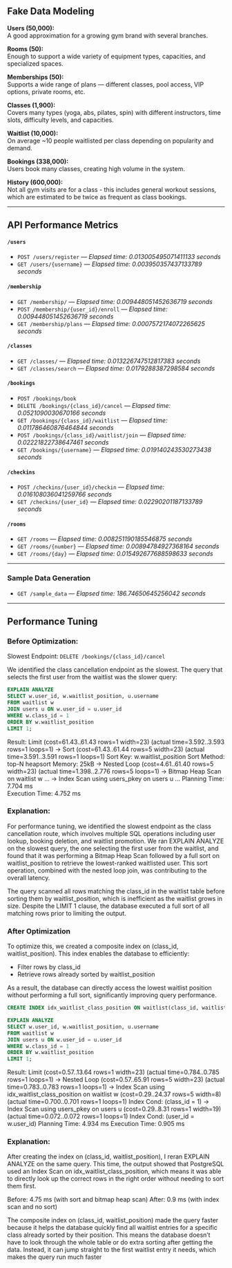 ## Fake Data Modeling

**Users (50,000):**  
A good approximation for a growing gym brand with several branches.

**Rooms (50):**  
Enough to support a wide variety of equipment types, capacities, and specialized spaces.

**Memberships (50):**  
Supports a wide range of plans — different classes, pool access, VIP options, private rooms, etc.

**Classes (1,900):**  
Covers many types (yoga, abs, pilates, spin) with different instructors, time slots, difficulty levels, and capacities.

**Waitlist (10,000):**  
On average ~10 people waitlisted per class depending on popularity and demand.

**Bookings (338,000):**  
Users book many classes, creating high volume in the system.

**History (600,000):**  
Not all gym visits are for a class - this includes general workout sessions, which are estimated to be twice as frequent as class bookings.

---

## API Performance Metrics

#### `/users`
- `POST /users/register` — *Elapsed time: 0.013005495071411133 seconds*
- `GET /users/{username}` — *Elapsed time: 0.003950357437133789 seconds*

#### `/membership`
- `GET /membership/` — *Elapsed time: 0.009448051452636719 seconds*
- `POST /membership/{user_id}/enroll` — *Elapsed time: 0.009448051452636719 seconds*
- `GET /membership/plans` — *Elapsed time: 0.0007572174072265625 seconds*

#### `/classes`
- `GET /classes/` — *Elapsed time: 0.013226747512817383 seconds*
- `GET /classes/search` — *Elapsed time: 0.0179288387298584 seconds*

#### `/bookings`
- `POST /bookings/book`
- `DELETE /bookings/{class_id}/cancel` — *Elapsed time: 0.0521090030670166 seconds*
- `GET /bookings/{class_id}/waitlist` — *Elapsed time: 0.011786460876464844 seconds*
- `POST /bookings/{class_id}/waitlist/join` — *Elapsed time: 0.02221822738647461 seconds*
- `GET /bookings/{username}` — *Elapsed time: 0.019140243530273438 seconds*

#### `/checkins`
- `POST /checkins/{user_id}/checkin` — *Elapsed time: 0.016108036041259766 seconds*
- `GET /checkins/{user_id}` — *Elapsed time: 0.02290201187133789 seconds*

#### `/rooms`
- `GET /rooms` — *Elapsed time: 0.008251190185546875 seconds*
- `GET /rooms/{number}` — *Elapsed time: 0.00894784927368164 seconds*
- `GET /rooms/{day}` — *Elapsed time: 0.015492677688598633 seconds*

---

### Sample Data Generation

- `GET /sample_data` — *Elapsed time: 186.74650645256042 seconds*

---
## Performance Tuning

### Before Optimization:

Slowest Endpoint: `DELETE /bookings/{class_id}/cancel`

We identified the class cancellation endpoint as the slowest. The query that selects the first user from the waitlist was the slower query:

```sql
EXPLAIN ANALYZE
SELECT w.user_id, w.waitlist_position, u.username
FROM waitlist w
JOIN users u ON w.user_id = u.user_id
WHERE w.class_id = 1
ORDER BY w.waitlist_position
LIMIT 1;
```

Result:
Limit  (cost=61.43..61.43 rows=1 width=23) (actual time=3.592..3.593 rows=1 loops=1)
  ->  Sort  (cost=61.43..61.44 rows=5 width=23) (actual time=3.591..3.591 rows=1 loops=1)
        Sort Key: w.waitlist_position
        Sort Method: top-N heapsort  Memory: 25kB
        ->  Nested Loop  (cost=4.61..61.40 rows=5 width=23) (actual time=1.398..2.776 rows=5 loops=1)
              ->  Bitmap Heap Scan on waitlist w ...
              ->  Index Scan using users_pkey on users u ...
Planning Time: 7.704 ms  
Execution Time: 4.752 ms

### Explanation:

For performance tuning, we identified the slowest endpoint as the class cancellation route, which involves multiple SQL operations including user lookup, booking deletion, and waitlist promotion. We ran EXPLAIN ANALYZE on the slowest query, the one selecting the first user from the waitlist, and found that it was performing a Bitmap Heap Scan followed by a full sort on waitlist_position to retrieve the lowest-ranked waitlisted user. This sort operation, combined with the nested loop join, was contributing to the overall latency. 

The query scanned all rows matching the class_id in the waitlist table before sorting them by waitlist_position, which is inefficient as the waitlist grows in size. Despite the LIMIT 1 clause, the database executed a full sort of all matching rows prior to limiting the output.

### After Optimization

To optimize this, we created a composite index on (class_id, waitlist_position). This index enables the database to efficiently:
- Filter rows by class_id
- Retrieve rows already sorted by waitlist_position

As a result, the database can directly access the lowest waitlist position without performing a full sort, significantly improving query performance.

```sql
CREATE INDEX idx_waitlist_class_position ON waitlist(class_id, waitlist_position);
```

```sql
EXPLAIN ANALYZE
SELECT w.user_id, w.waitlist_position, u.username
FROM waitlist w
JOIN users u ON w.user_id = u.user_id
WHERE w.class_id = 1
ORDER BY w.waitlist_position
LIMIT 1;
```

Result:
Limit  (cost=0.57..13.64 rows=1 width=23) (actual time=0.784..0.785 rows=1 loops=1)
  ->  Nested Loop  (cost=0.57..65.91 rows=5 width=23) (actual time=0.783..0.783 rows=1 loops=1)
        ->  Index Scan using idx_waitlist_class_position on waitlist w  (cost=0.29..24.37 rows=5 width=8) (actual time=0.700..0.701 rows=1 loops=1)
              Index Cond: (class_id = 1)
        ->  Index Scan using users_pkey on users u  (cost=0.29..8.31 rows=1 width=19) (actual time=0.072..0.072 rows=1 loops=1)
              Index Cond: (user_id = w.user_id)
Planning Time: 4.934 ms
Execution Time: 0.905 ms

### Explanation:
After creating the index on (class_id, waitlist_position), I reran EXPLAIN ANALYZE on the same query. This time, the output showed that PostgreSQL used an Index Scan on idx_waitlist_class_position, which means it was able to directly look up the correct rows in the right order without needing to sort them first.

Before: 4.75 ms (with sort and bitmap heap scan)
After: 0.9 ms (with index scan and no sort)

The composite index on (class_id, waitlist_position) made the query faster because it helps the database quickly find all waitlist entries for a specific class already sorted by their position. This means the database doesn’t have to look through the whole table or do extra sorting after getting the data. Instead, it can jump straight to the first waitlist entry it needs, which makes the query run much faster

